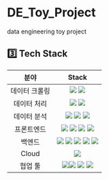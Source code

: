 # DE_Toy_Project
data engineering toy project


## 3️⃣ Tech Stack
| 분야 | Stack |
| :---:| :--: |
| 데이터 크롤링 | <img src="https://img.shields.io/badge/selenium-43B02A?style=for-the-badge&logo=Selenium&logoColor=white"> <img src="https://img.shields.io/badge/python-3776AB?style=for-the-badge&logo=python&logoColor=white">|
| 데이터 처리 | <img src="https://img.shields.io/badge/spark-E25A1C?style=for-the-badge&logo=apachespark&logoColor=white"> <img src="https://img.shields.io/badge/pandas-150458?style=for-the-badge&logo=pandas&logoColor=white">|
| 데이터 분석 | <img src="https://img.shields.io/badge/pytorch-EE4C2C?style=for-the-badge&logo=pytorch&logoColor=white"> <img src="https://img.shields.io/badge/kanana nano-FFCD00?style=for-the-badge&logo=&logoColor=black"> <img src="https://img.shields.io/badge/KcELECTRA-E01F3D?style=for-the-badge&logo=&logoColor=white">|
| 프론트엔드 | <img src="https://img.shields.io/badge/html-E34F26?style=for-the-badge&logo=html5&logoColor=white"> <img src="https://img.shields.io/badge/css-1572B6?style=for-the-badge&logo=css3&logoColor=white"> <img src="https://img.shields.io/badge/javascript-F7DF1E?style=for-the-badge&logo=JavaScript&logoColor=white"> <img src="https://img.shields.io/badge/react-61DAFB?style=for-the-badge&logo=react&logoColor=black"> |
| 백엔드 | <img src="https://img.shields.io/badge/express js-000000?style=for-the-badge&logo=express&logoColor=white"> <img src="https://img.shields.io/badge/fast api-003B57?style=for-the-badge&logo=fastapi&logoColor=white"> <img src="https://img.shields.io/badge/postgresql-4169E1?style=for-the-badge&logo=postgresql&logoColor=white"> <img src="https://img.shields.io/badge/redis-FF4438?style=for-the-badge&logo=redis&logoColor=white"> <img src="https://img.shields.io/badge/nginx-009639?style=for-the-badge&logo=nginx&logoColor=white"> | 
| Cloud | <img src = "https://img.shields.io/badge/Google_Cloud-4285F4?style=for-the-badge&logo=google-cloud&logoColor=white"> |
| 협업 툴 | <img src="https://img.shields.io/badge/git-F64935?style=for-the-badge&logo=git&logoColor=white"><img src="https://img.shields.io/badge/github-181717?style=for-the-badge&logo=github&logoColor=white"> <img src="https://img.shields.io/badge/notion-000000?style=for-the-badge&logo=notion&logoColor=white"> <img src="https://img.shields.io/badge/canva-00C4CC?style=for-the-badge&logo=canva&logoColor=white">| 
